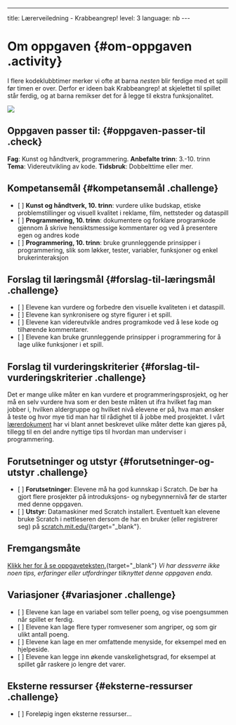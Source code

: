 ------------------------------------------------------------------------

title: Lærerveiledning - Krabbeangrep! level: 3 language: nb ---

# Om oppgaven {#om-oppgaven .activity}

I flere kodeklubbtimer merker vi ofte at barna *nesten* blir ferdige med
et spill før timen er over. Derfor er ideen bak Krabbeangrep! at
skjelettet til spillet står ferdig, og at barna remikser det for å legge
til ekstra funksjonalitet.

![](krabbeangrep_remiks.png)

## Oppgaven passer til: {#oppgaven-passer-til .check}

**Fag**: Kunst og håndtverk, programmering. **Anbefalte trinn**: 3.-10.
trinn **Tema**: Videreutvikling av kode. **Tidsbruk**: Dobbelttime eller
mer.

## Kompetansemål {#kompetansemål .challenge}

-   \[ \] **Kunst og håndtverk, 10. trinn**: vurdere ulike budskap,
    etiske problemstillinger og visuell kvalitet i reklame, film,
    nettsteder og dataspill
-   \[ \] **Programmering, 10. trinn**: dokumentere og forklare
    programkode gjennom å skrive hensiktsmessige kommentarer og ved å
    presentere egen og andres kode
-   \[ \] **Programmering, 10. trinn**: bruke grunnleggende prinsipper i
    programmering, slik som løkker, tester, variabler, funksjoner og
    enkel brukerinteraksjon

## Forslag til læringsmål {#forslag-til-læringsmål .challenge}

-   \[ \] Elevene kan vurdere og forbedre den visuelle kvaliteten i et
    dataspill.
-   \[ \] Elevene kan synkronisere og styre figurer i et spill.
-   \[ \] Elevene kan videreutvikle andres programkode ved å lese kode
    og tilhørende kommentarer.
-   \[ \] Elevene kan bruke grunnleggende prinsipper i programmering for
    å lage ulike funksjoner i et spill.

## Forslag til vurderingskriterier {#forslag-til-vurderingskriterier .challenge}

Det er mange ulike måter en kan vurdere et programmeringsprosjekt, og
her må en selv vurdere hva som er den beste måten ut ifra hvilket fag
man jobber i, hvilken aldergruppe og hvilket nivå elevene er på, hva man
ønsker å teste og hvor mye tid man har til rådighet til å jobbe med
prosjektet. I vårt
[lærerdokument](../../pages/hvordan_bruke_lærerveiledning.html) har vi
blant annet beskrevet ulike måter dette kan gjøres på, tillegg til en
del andre nyttige tips til hvordan man underviser i programmering.

## Forutsetninger og utstyr {#forutsetninger-og-utstyr .challenge}

-   \[ \] **Forutsetninger**: Elevene må ha god kunnskap i Scratch. De
    bør ha gjort flere prosjekter på introduksjons- og nybegynnernivå
    før de starter med denne oppgaven.
-   \[ \] **Utstyr**: Datamaskiner med Scratch installert. Eventuelt kan
    elevene bruke Scratch i nettleseren dersom de har en bruker (eller
    registrerer seg) på
    [scratch.mit.edu/](http://scratch.mit.edu/){target="_blank"}.

## Fremgangsmåte

[Klikk her for å se
oppgaveteksten.](../krabbeangrep_remiks/krabbeangrep_remiks.html){target="_blank"}
*Vi har dessverre ikke noen tips, erfaringer eller utfordringer
tilknyttet denne oppgaven enda.*

## Variasjoner {#variasjoner .challenge}

-   \[ \] Elevene kan lage en variabel som teller poeng, og vise
    poengsummen når spillet er ferdig.
-   \[ \] Elevene kan lage flere typer romvesener som angriper, og som
    gir ulikt antall poeng.
-   \[ \] Elevene kan lage en mer omfattende menyside, for eksempel med
    en hjelpeside.
-   \[ \] Elevene kan legge inn økende vanskelighetsgrad, for eksempel
    at spillet går raskere jo lengre det varer.

## Eksterne ressurser {#eksterne-ressurser .challenge}

-   \[ \] Foreløpig ingen eksterne ressurser...

